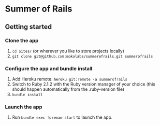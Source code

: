 Summer of Rails
===============

## Getting started

### Clone the app
1. `cd Sites/` (or wherever you like to store projects locally)
2. `git clone git@github.com:mokolabs/summerofrails.git summerofrails`

### Configure the app and bundle install
1. Add Heroku remote: `heroku git:remote -a summerofrails`
2. Switch to Ruby 2.1.2 with the Ruby version manager of your choice (this
should happen automatically from the .ruby-version file)
3. `bundle install`

### Launch the app
1. Run `bundle exec foreman start` to launch the app.
